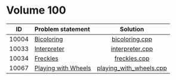 # Volume 100

|  ID   |                                                           Problem statement                                                            |                       Solution                       |
|:-----:|:---------------------------------------------------------------------------------------------------------------------------------------|:----------------------------------------------------:|
| 10004 | [Bicoloring](http://uva.onlinejudge.org/index.php?option=com_onlinejudge&Itemid=8&category=12&page=show_problem&problem=945)           | [bicoloring.cpp](./bicoloring.cpp)                   |
| 10033 | [Interpreter](http://uva.onlinejudge.org/index.php?option=com_onlinejudge&Itemid=8&category=12&page=show_problem&problem=974)          | [interpreter.cpp](./interpreter.cpp)                 |
| 10034 | [Freckles](http://uva.onlinejudge.org/index.php?option=com_onlinejudge&Itemid=8&category=12&page=show_problem&problem=975)             | [freckles.cpp](./freckles.cpp)                       |
| 10067 | [Playing with Wheels](http://uva.onlinejudge.org/index.php?option=com_onlinejudge&Itemid=8&category=12&page=show_problem&problem=1008) | [playing_with_wheels.cpp](./playing_with_wheels.cpp) |

